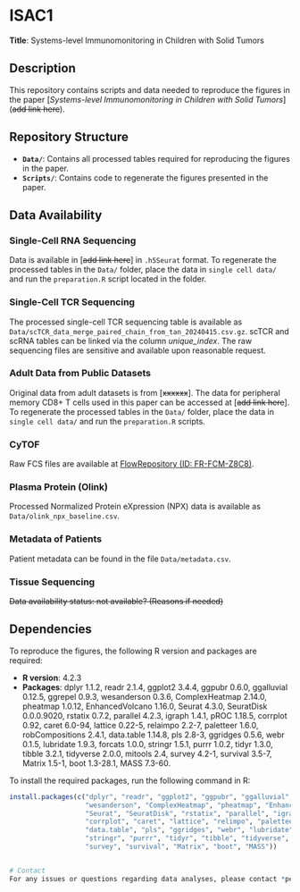 # ISAC1
**Title**: Systems-level Immunomonitoring in Children with Solid Tumors

## Description
This repository contains scripts and data needed to reproduce the figures in the paper [*Systems-level Immunomonitoring in Children with Solid Tumors*](~~add link here~~).

## Repository Structure
- **`Data/`**: Contains all processed tables required for reproducing the figures in the paper.
- **`Scripts/`**: Contains code to regenerate the figures presented in the paper.

## Data Availability

### Single-Cell RNA Sequencing
Data is available in [~~add link here~~] in `.h5Seurat` format. To regenerate the processed tables in the `Data/` folder, place the data in `single cell data/` and run the `preparation.R` script located in the folder.

### Single-Cell TCR Sequencing
The processed single-cell TCR sequencing table is available as `Data/scTCR_data_merge_paired_chain_from_tan_20240415.csv.gz`. scTCR and scRNA tables can be linked via the column *unique_index*. The raw sequencing files are sensitive and available upon reasonable request.

### Adult Data from Public Datasets
Original data from adult datasets is from [~~xxxxxx~~]. The data for peripheral memory CD8+ T cells used in this paper can be accessed at [~~add link here~~]. To regenerate the processed tables in the `Data/` folder, place the data in `single cell data/` and run the `preparation.R` scripts.

### CyTOF
Raw FCS files are available at [FlowRepository (ID: FR-FCM-Z8C8)](http://flowrepository.org/id/FR-FCM-Z8C8).

### Plasma Protein (Olink)
Processed Normalized Protein eXpression (NPX) data is available as `Data/olink_npx_baseline.csv`.

### Metadata of Patients
Patient metadata can be found in the file `Data/metadata.csv`.

### Tissue Sequencing
~~Data availability status: not available? (Reasons if needed)~~

## Dependencies
To reproduce the figures, the following R version and packages are required:

- **R version**: 4.2.3
- **Packages**: dplyr 1.1.2, readr 2.1.4, ggplot2 3.4.4, ggpubr 0.6.0, ggalluvial 0.12.5, ggrepel 0.9.3, wesanderson 0.3.6, ComplexHeatmap 2.14.0, pheatmap 1.0.12, EnhancedVolcano 1.16.0, Seurat 4.3.0, SeuratDisk 0.0.0.9020, rstatix 0.7.2, parallel 4.2.3, igraph 1.4.1, pROC 1.18.5, corrplot 0.92, caret 6.0-94, lattice 0.22-5, relaimpo 2.2-7, paletteer 1.6.0, robCompositions 2.4.1, data.table 1.14.8, pls 2.8-3, ggridges 0.5.6, webr 0.1.5, lubridate 1.9.3, forcats 1.0.0, stringr 1.5.1, purrr 1.0.2, tidyr 1.3.0, tibble 3.2.1, tidyverse 2.0.0, mitools 2.4, survey 4.2-1, survival 3.5-7, Matrix 1.5-1, boot 1.3-28.1, MASS 7.3-60.

To install the required packages, run the following command in R:

```r
install.packages(c("dplyr", "readr", "ggplot2", "ggpubr", "ggalluvial", "ggrepel", 
                   "wesanderson", "ComplexHeatmap", "pheatmap", "EnhancedVolcano", 
                   "Seurat", "SeuratDisk", "rstatix", "parallel", "igraph", "pROC",
                   "corrplot", "caret", "lattice", "relimpo", "paletteer", "robCompositions",
                   "data.table", "pls", "ggridges", "webr", "lubridate", "forcats", 
                   "stringr", "purrr", "tidyr", "tibble", "tidyverse", "mitools", 
                   "survey", "survival", "Matrix", "boot", "MASS"))


# Contact
For any issues or questions regarding data analyses, please contact *petter.brodin@ki.se*.
